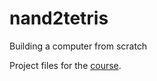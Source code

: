 # nand2tetris
Building a computer from scratch

Project files for the [course](https://www.nand2tetris.org/).

